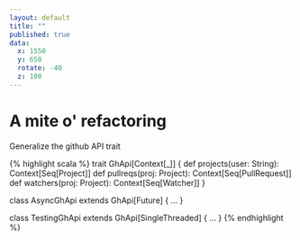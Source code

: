 ```yaml
---
layout: default
title: ""
published: true
data:
  x: 1550
  y: 650
  rotate: -40
  z: 100
---
```


# A mite o' refactoring #

Generalize the github API trait

{% highlight scala %}
trait GhApi[Context[_]] {
  def projects(user: String): Context[Seq[Project]]
  def pullreqs(proj: Project): Context[Seq[PullRequest]]
  def watchers(proj: Project): Context[Seq[Watcher]]
}

class AsyncGhApi extends GhApi[Future] { ... }

class TestingGhApi extends GhApi[SingleThreaded] { ... }
{% endhighlight %}